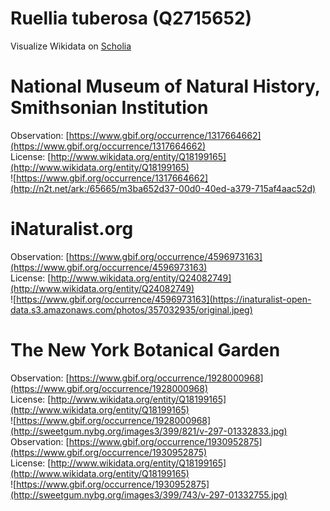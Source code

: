 
Ruellia tuberosa (Q2715652)
===========================
  
Visualize Wikidata on [Scholia](https://scholia.toolforge.org/taxon/Q2715652)
# National Museum of Natural History, Smithsonian Institution
  
Observation: [https://www.gbif.org/occurrence/1317664662](https://www.gbif.org/occurrence/1317664662)  
License: [http://www.wikidata.org/entity/Q18199165](http://www.wikidata.org/entity/Q18199165)  
![https://www.gbif.org/occurrence/1317664662](http://n2t.net/ark:/65665/m3ba652d37-00d0-40ed-a379-715af4aac52d)
# iNaturalist.org
  
Observation: [https://www.gbif.org/occurrence/4596973163](https://www.gbif.org/occurrence/4596973163)  
License: [http://www.wikidata.org/entity/Q24082749](http://www.wikidata.org/entity/Q24082749)  
![https://www.gbif.org/occurrence/4596973163](https://inaturalist-open-data.s3.amazonaws.com/photos/357032935/original.jpeg)
# The New York Botanical Garden
  
Observation: [https://www.gbif.org/occurrence/1928000968](https://www.gbif.org/occurrence/1928000968)  
License: [http://www.wikidata.org/entity/Q18199165](http://www.wikidata.org/entity/Q18199165)  
![https://www.gbif.org/occurrence/1928000968](http://sweetgum.nybg.org/images3/399/821/v-297-01332833.jpg)  
Observation: [https://www.gbif.org/occurrence/1930952875](https://www.gbif.org/occurrence/1930952875)  
License: [http://www.wikidata.org/entity/Q18199165](http://www.wikidata.org/entity/Q18199165)  
![https://www.gbif.org/occurrence/1930952875](http://sweetgum.nybg.org/images3/399/743/v-297-01332755.jpg)